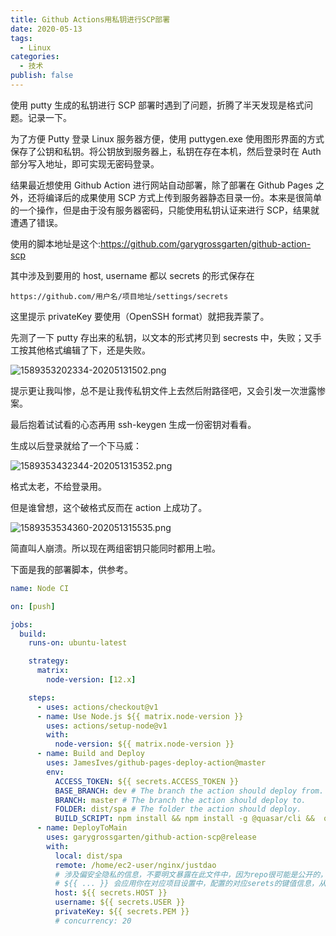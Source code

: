 ```yaml
---
title: Github Actions用私钥进行SCP部署
date: 2020-05-13
tags:
  - Linux
categories:
  - 技术
publish: false
---
```


使用 putty 生成的私钥进行 SCP 部署时遇到了问题，折腾了半天发现是格式问题。记录一下。

<!-- more -->

为了方便 Putty 登录 Linux 服务器方便，使用 puttygen.exe 使用图形界面的方式保存了公钥和私钥。将公钥放到服务器上，私钥在存在本机，然后登录时在 Auth 部分写入地址，即可实现无密码登录。

结果最近想使用 Github Action 进行网站自动部署，除了部署在 Github Pages 之外，还将编译后的成果使用 SCP 方式上传到服务器静态目录一份。本来是很简单的一个操作，但是由于没有服务器密码，只能使用私钥认证来进行 SCP，结果就遭遇了错误。

使用的脚本地址是这个:https://github.com/garygrossgarten/github-action-scp

其中涉及到要用的 host, username 都以 secrets 的形式保存在

`https://github.com/用户名/项目地址/settings/secrets`

这里提示 privateKey 要使用（OpenSSH format）就把我弄蒙了。

先测了一下 putty 存出来的私钥，以文本的形式拷贝到 secrests 中，失败；又手工按其他格式编辑了下，还是失败。

![1589353202334-20205131502.png](http://img.codingyang.com/1589353202334-20205131502.png)

提示更让我叫惨，总不是让我传私钥文件上去然后附路径吧，又会引发一次泄露惨案。

最后抱着试试看的心态再用 ssh-keygen 生成一份密钥对看看。

生成以后登录就给了一个下马威：

![1589353432344-202051315352.png](http://img.codingyang.com/1589353432344-202051315352.png)

格式太老，不给登录用。

但是谁曾想，这个破格式反而在 action 上成功了。

![1589353534360-202051315535.png](http://img.codingyang.com/1589353534360-202051315535.png)

简直叫人崩溃。所以现在两组密钥只能同时都用上啦。

下面是我的部署脚本，供参考。

```yml
name: Node CI

on: [push]

jobs:
  build:
    runs-on: ubuntu-latest

    strategy:
      matrix:
        node-version: [12.x]

    steps:
      - uses: actions/checkout@v1
      - name: Use Node.js ${{ matrix.node-version }}
        uses: actions/setup-node@v1
        with:
          node-version: ${{ matrix.node-version }}
      - name: Build and Deploy
        uses: JamesIves/github-pages-deploy-action@master
        env:
          ACCESS_TOKEN: ${{ secrets.ACCESS_TOKEN }}
          BASE_BRANCH: dev # The branch the action should deploy from.
          BRANCH: master # The branch the action should deploy to.
          FOLDER: dist/spa # The folder the action should deploy.
          BUILD_SCRIPT: npm install && npm install -g @quasar/cli &&  quasar build # The build script the action should run prior to deploying.
      - name: DeployToMain
        uses: garygrossgarten/github-action-scp@release
        with:
          local: dist/spa
          remote: /home/ec2-user/nginx/justdao
          # 涉及偏安全隐私的信息，不要明文暴露在此文件中，因为repo很可能是公开的，会被所有人看见
          # ${{ ... }} 会应用你在对应项目设置中，配置的对应serets的键值信息，从而保护私密信息不被看到
          host: ${{ secrets.HOST }}
          username: ${{ secrets.USER }}
          privateKey: ${{ secrets.PEM }}
          # concurrency: 20
```
